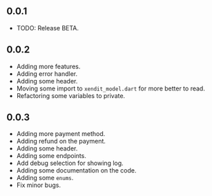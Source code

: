 ## 0.0.1

* TODO: Release BETA.

## 0.0.2

* Adding more features.
* Adding error handler.
* Adding some header.
* Moving some import to `xendit_model.dart` for more better to read.
* Refactoring some variables to private.

## 0.0.3

* Adding more payment method.
* Adding refund on the payment.
* Adding some header.
* Adding some endpoints.
* Add debug selection for showing log.
* Adding some documentation on the code.
* Adding some `enums`.
* Fix minor bugs.